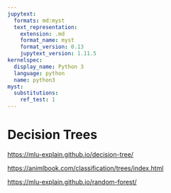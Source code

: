 ```yaml
---
jupytext:
  formats: md:myst
  text_representation:
    extension: .md
    format_name: myst
    format_version: 0.13
    jupytext_version: 1.11.5
kernelspec:
  display_name: Python 3
  language: python
  name: python3
myst:
  substitutions:
    ref_test: 1
---
```


# <i class="fa-solid fa-tree"></i> Decision Trees

https://mlu-explain.github.io/decision-tree/

https://animlbook.com/classification/trees/index.html

https://mlu-explain.github.io/random-forest/